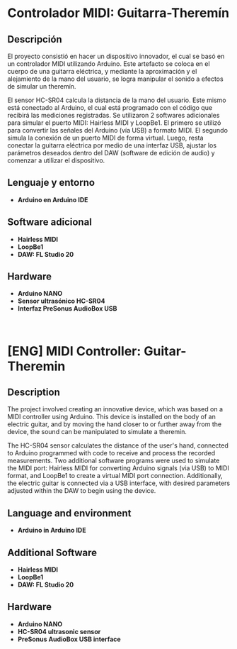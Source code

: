 <h1>Controlador MIDI: Guitarra-Theremín</h1>

<h2>Descripción</h2>
El proyecto consistió en hacer un dispositivo innovador, el cual se basó en un controlador MIDI utilizando Arduino. Este artefacto se coloca en el cuerpo de una guitarra eléctrica, y mediante la aproximación y el alejamiento de la mano del usuario, se logra manipular el sonido a efectos de simular un theremín.

El sensor HC-SR04 calcula la distancia de la mano del usuario. Este mismo está conectado al Arduino, el cual está programado con el código que recibirá las mediciones registradas. Se utilizaron 2 softwares adicionales para simular el puerto MIDI: Hairless MIDI y LoopBe1. El primero se utilizó para convertir las señales del Arduino (vía USB) a formato MIDI. El segundo simula la conexión de un puerto MIDI de forma virtual. Luego, resta conectar la guitarra eléctrica por medio de una interfaz USB, ajustar los parámetros deseados dentro del DAW (software de edición de audio) y comenzar a utilizar el dispositivo.

<h2>Lenguaje y entorno</h2>

- <b>Arduino en Arduino IDE</b>

<h2>Software adicional</h2>

- <b> Hairless MIDI </b>
- <b> LoopBe1</b>
- <b> DAW: FL Studio 20</b>

<h2>Hardware</h2>

- <b> Arduino NANO</b>
- <b> Sensor ultrasónico HC-SR04</b>
- <b> Interfaz PreSonus AudioBox USB</b>

<br />

<h1>[ENG] MIDI Controller: Guitar-Theremin</h1>

<h2>Description</h2>
The project involved creating an innovative device, which was based on a MIDI controller using Arduino. This device is installed on the body of an electric guitar, and by moving the hand closer to or further away from the device, the sound can be manipulated to simulate a theremin.

The HC-SR04 sensor calculates the distance of the user's hand, connected to Arduino programmed with code to receive and process the recorded measurements. Two additional software programs were used to simulate the MIDI port: Hairless MIDI for converting Arduino signals (via USB) to MIDI format, and LoopBe1 to create a virtual MIDI port connection. Additionally, the electric guitar is connected via a USB interface, with desired parameters adjusted within the DAW to begin using the device.
<br />

<h2>Language and environment</h2>

- <b>Arduino in Arduino IDE</b>

<h2>Additional Software</h2>

- <b> Hairless MIDI </b>
- <b> LoopBe1</b>
- <b> DAW: FL Studio 20</b>

<h2>Hardware</h2>

- <b> Arduino NANO</b>
- <b> HC-SR04 ultrasonic sensor</b>
- <b> PreSonus AudioBox USB interface</b>

